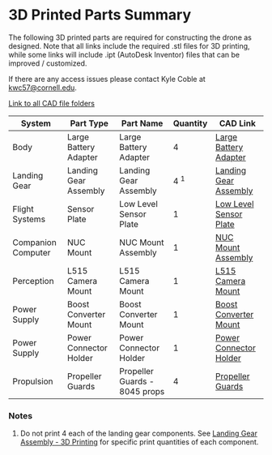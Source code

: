 # 3D Printed Parts Summary

The following 3D printed parts are required for constructing the drone as designed.
Note that all links include the required .stl files for 3D printing, while some
links will include .ipt (AutoDesk Inventor) files that can be improved / customized.

If there are any access issues please contact Kyle Coble at [kwc57@cornell.edu](kwc57@cornell.edu).

[Link to all CAD file folders](https://drive.google.com/drive/folders/1cGAwa-KiyMPA3GqdAuRivi8l1ZGf-k5G?usp=sharing)


| System             | Part Type                 | Part Name                     | Quantity       | CAD Link |
| ------             | ---------                 | ---------                     | --------       | ----     |
| Body               | Large Battery Adapter     | Large Battery Adapter         | 4              | [Large Battery Adapter ](https://drive.google.com/drive/folders/1uap2Yj39mSSUyjF8RAOGZAhPu2N2kLyg?usp=sharing) |
| Landing Gear       | Landing Gear Assembly     | Landing Gear Assembly         | 4 <sup>1</sup> | [Landing Gear Assembly ](https://drive.google.com/drive/folders/18POZlQbrHtJMRAQEIRWGYhrx_C7PdH1Q?usp=sharing) |
| Flight Systems     | Sensor Plate              | Low Level Sensor Plate        | 1              | [Low Level Sensor Plate](https://drive.google.com/drive/folders/1gYHbsAsMWU1eWWXqgtkynMo1hv9yFUdo?usp=sharing) |
| Companion Computer | NUC Mount                 | NUC Mount Assembly            | 1              | [NUC Mount Assembly    ](https://drive.google.com/drive/folders/1BV5lZG86zBsEEb_vWatxMujV6_MNMZNt?usp=sharing) |
| Perception         | L515 Camera Mount         | L515 Camera Mount             | 1              | [L515 Camera Mount     ](https://drive.google.com/drive/folders/1u5H9TtVz9fjSNWXMWIMLbXnKLl3-7Bkz?usp=sharing) |
| Power Supply       | Boost Converter Mount     | Boost Converter Mount         | 1              | [Boost Converter Mount ](https://drive.google.com/drive/folders/13RaEbpgpk8FFmrktdRqJVaby-_lfqt-y?usp=sharing) |
| Power Supply       | Power Connector Holder    | Power Connector Holder        | 1              | [Power Connector Holder](https://drive.google.com/drive/folders/1f3mKzfqlhNqATIsFCsNNFlk3i8NtxnCB?usp=sharing) |
| Propulsion         | Propeller Guards          | Propeller Guards - 8045 props | 4              | [Propeller Guards      ](https://drive.google.com/drive/folders/1s5grezjiT4flGRODpr2cLomOxQAkHWBo?usp=sharing) |

### Notes
 1. Do not print 4 each of the landing gear components.
    See [Landing Gear Assembly - 3D Printing](../assembly/landing_gear.md#3d-printing)
    for specific print quantities of each component.
